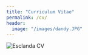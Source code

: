 ```yaml
---
title: "Curriculum Vitae"
permalink: /cv/
header:
  image: "/images/dandy.JPG"
---
```

<img src="{{ site.url }}{{ site.baseurl }}/images/Esclanda_CV_Summary_v2.jpg" alt="Esclanda CV">

